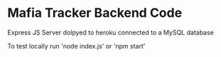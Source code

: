 # Mafia Tracker Backend Code

Express JS Server dolpyed to heroku connected to a MySQL database

To test locally run 'node index.js' or 'npm start'
